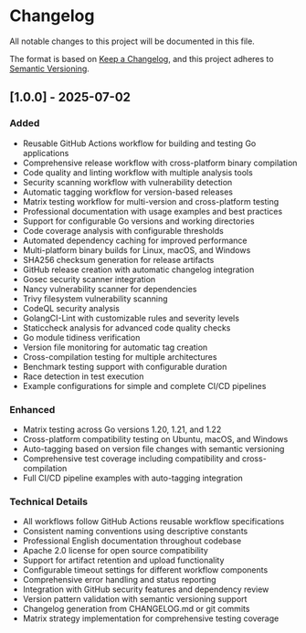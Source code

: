 # Changelog

All notable changes to this project will be documented in this file.

The format is based on [Keep a Changelog](https://keepachangelog.com/en/1.0.0/),
and this project adheres to [Semantic Versioning](https://semver.org/spec/v2.0.0.html).

## [1.0.0] - 2025-07-02

### Added
- Reusable GitHub Actions workflow for building and testing Go applications
- Comprehensive release workflow with cross-platform binary compilation
- Code quality and linting workflow with multiple analysis tools
- Security scanning workflow with vulnerability detection
- Automatic tagging workflow for version-based releases
- Matrix testing workflow for multi-version and cross-platform testing
- Professional documentation with usage examples and best practices
- Support for configurable Go versions and working directories
- Code coverage analysis with configurable thresholds
- Automated dependency caching for improved performance
- Multi-platform binary builds for Linux, macOS, and Windows
- SHA256 checksum generation for release artifacts
- GitHub release creation with automatic changelog integration
- Gosec security scanner integration
- Nancy vulnerability scanner for dependencies
- Trivy filesystem vulnerability scanning
- CodeQL security analysis
- GolangCI-Lint with customizable rules and severity levels
- Staticcheck analysis for advanced code quality checks
- Go module tidiness verification
- Version file monitoring for automatic tag creation
- Cross-compilation testing for multiple architectures
- Benchmark testing support with configurable duration
- Race detection in test execution
- Example configurations for simple and complete CI/CD pipelines

### Enhanced
- Matrix testing across Go versions 1.20, 1.21, and 1.22
- Cross-platform compatibility testing on Ubuntu, macOS, and Windows
- Auto-tagging based on version file changes with semantic versioning
- Comprehensive test coverage including compatibility and cross-compilation
- Full CI/CD pipeline examples with auto-tagging integration

### Technical Details
- All workflows follow GitHub Actions reusable workflow specifications
- Consistent naming conventions using descriptive constants
- Professional English documentation throughout codebase
- Apache 2.0 license for open source compatibility
- Support for artifact retention and upload functionality
- Configurable timeout settings for different workflow components
- Comprehensive error handling and status reporting
- Integration with GitHub security features and dependency review
- Version pattern validation with semantic versioning support
- Changelog generation from CHANGELOG.md or git commits
- Matrix strategy implementation for comprehensive testing coverage 